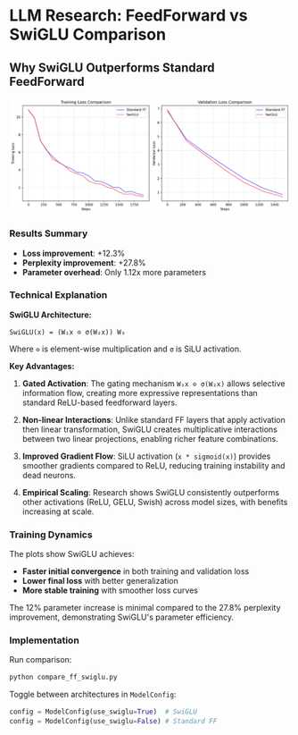 # LLM Research: FeedForward vs SwiGLU Comparison

## Why SwiGLU Outperforms Standard FeedForward

![Training Comparison](ff_vs_swiglu_comparison.png)

### Results Summary
- **Loss improvement**: +12.3%
- **Perplexity improvement**: +27.8%
- **Parameter overhead**: Only 1.12x more parameters

### Technical Explanation

**SwiGLU Architecture:**
```
SwiGLU(x) = (W₁x ⊙ σ(W₂x)) W₃
```
Where `⊙` is element-wise multiplication and `σ` is SiLU activation.

**Key Advantages:**

1. **Gated Activation**: The gating mechanism `W₁x ⊙ σ(W₂x)` allows selective information flow, creating more expressive representations than standard ReLU-based feedforward layers.

2. **Non-linear Interactions**: Unlike standard FF layers that apply activation then linear transformation, SwiGLU creates multiplicative interactions between two linear projections, enabling richer feature combinations.

3. **Improved Gradient Flow**: SiLU activation (`x * sigmoid(x)`) provides smoother gradients compared to ReLU, reducing training instability and dead neurons.

4. **Empirical Scaling**: Research shows SwiGLU consistently outperforms other activations (ReLU, GELU, Swish) across model sizes, with benefits increasing at scale.

### Training Dynamics

The plots show SwiGLU achieves:
- **Faster initial convergence** in both training and validation loss
- **Lower final loss** with better generalization
- **More stable training** with smoother loss curves

The 12% parameter increase is minimal compared to the 27.8% perplexity improvement, demonstrating SwiGLU's parameter efficiency.

### Implementation

Run comparison:
```bash
python compare_ff_swiglu.py
```

Toggle between architectures in `ModelConfig`:
```python
config = ModelConfig(use_swiglu=True)  # SwiGLU
config = ModelConfig(use_swiglu=False) # Standard FF
```